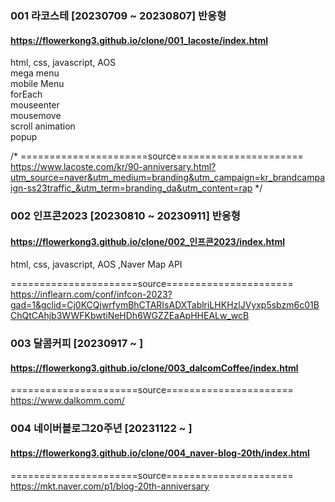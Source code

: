 ### 001 라코스테 [20230709 ~ 20230807] 반응형
#### https://flowerkong3.github.io/clone/001_lacoste/index.html
html, css, javascript, AOS<br>
mega menu<br>
mobile Menu<br>
forEach<br>
mouseenter<br>
mousemove<br>
scroll animation<br>
popup<br>

/*
======================source======================<br>
https://www.lacoste.com/kr/90-anniversary.html?utm_source=naver&utm_medium=branding&utm_campaign=kr_brandcampaign-ss23traffic_&utm_term=branding_da&utm_content=rap
*/


### 002 인프콘2023 [20230810 ~ 20230911] 반응형
#### https://flowerkong3.github.io/clone/002_인프콘2023/index.html
html, css, javascript, AOS ,Naver Map API<br>


======================source======================<br>
https://inflearn.com/conf/infcon-2023?gad=1&gclid=Cj0KCQjwrfymBhCTARIsADXTablriLHKHzlJVyxp5sbzm6c01BChQtCAhjb3WWFKbwtiNeHDh6WGZZEaApHHEALw_wcB

### 003 달콤커피 [20230917 ~ ]
#### https://flowerkong3.github.io/clone/003_dalcomCoffee/index.html
======================source======================<br>
https://www.dalkomm.com/

### 004 네이버블로그20주년 [20231122 ~ ]
#### https://flowerkong3.github.io/clone/004_naver-blog-20th/index.html
======================source======================<br>
https://mkt.naver.com/p1/blog-20th-anniversary
